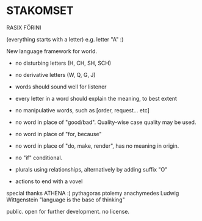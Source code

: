 # STAKOMSET
RASIX FÖRINI

(everything starts with a letter) 
e.g. letter "A" :)

New language framework for world.

- no disturbing letters (H, CH, SH, SCH)
- no derivative letters (W, Q, G, J)
- words should sound well for listener

- every letter in a word should explain the meaning, to best extent
- no manipulative words, such as [order, request... etc]


- no word in place of "good/bad". Quality-wise case quality may be used.
- no word in place of "for, because"
- no word in place of "do, make, render", has no meaning in origin.
- no "if" conditional.


- plurals using relationships, alternatively by adding suffix "O"
- actions to end with a vovel



special thanks
ATHENA :)
pythagoras
ptolemy
anachymedes
Ludwig Wittgenstein "language is the base of thinking"


public. open for further development. no license.
